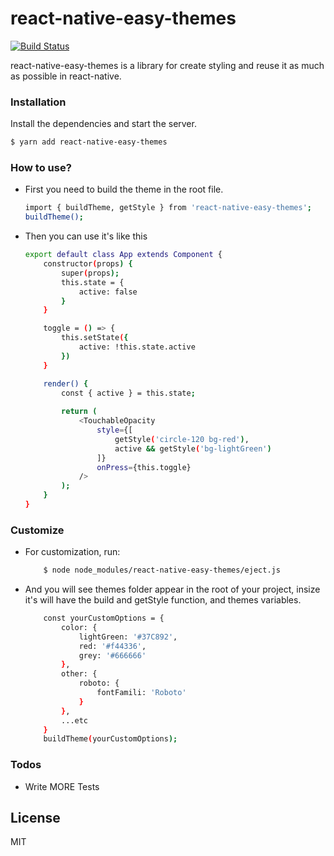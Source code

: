 # react-native-easy-themes

[![Build Status](https://travis-ci.org/joemccann/dillinger.svg?branch=master)](https://travis-ci.org/joemccann/dillinger)

react-native-easy-themes is a library for create styling and reuse it as much as possible in react-native.

### Installation
Install the dependencies and start the server.

```sh
$ yarn add react-native-easy-themes
```

### How to use?
 - First you need to build the theme in the root file.
    ```sh
    import { buildTheme, getStyle } from 'react-native-easy-themes';
    buildTheme();
    ``` 
 - Then you can use it's like this
    ```sh
    export default class App extends Component {
        constructor(props) {
            super(props);
            this.state = {
                active: false
            }
        }

        toggle = () => {
            this.setState({
                active: !this.state.active
            })
        }

        render() {
            const { active } = this.state;
            
            return (
                <TouchableOpacity 
                    style={[
                        getStyle('circle-120 bg-red'), 
                        active && getStyle('bg-lightGreen')
                    ]} 
                    onPress={this.toggle} 
                />
            );
        }
    }
    ``` 
### Customize
 - For customization, run:
    ```sh
        $ node node_modules/react-native-easy-themes/eject.js
    ```
 - And you will see themes folder appear in the root of your project, insize it's will have the build and getStyle function, and themes variables.
    ```sh
        const yourCustomOptions = {
            color: {
                lightGreen: '#37C892',
                red: '#f44336',
                grey: '#666666'
            },
            other: {
                roboto: {
                    fontFamili: 'Roboto'
                }
            },
            ...etc
        }
        buildTheme(yourCustomOptions);
    ```

### Todos
 - Write MORE Tests

License
----

MIT

   [git-repo-url]: <https://github.com/namnh240795/react-native-easy-themes.git>